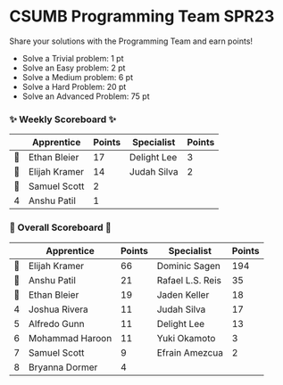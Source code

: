 # CSUMB Programming Team SPR23

Share your solutions with the Programming Team and earn points!

- Solve a Trivial problem: 1 pt
- Solve an Easy problem: 2 pt
- Solve a Medium problem: 6 pt
- Solve a Hard Problem: 20 pt
- Solve an Advanced Problem: 75 pt

### ✨ Weekly Scoreboard ✨
| |Apprentice|Points|Specialist|Points|
|-------|-------|-------|-------|-------|
|🥇|Ethan Bleier|17|Delight Lee|3|
|🥈|Elijah Kramer|14|Judah Silva|2|
|🥉|Samuel Scott|2| | |
|4|Anshu Patil|1| | |

### 🏁 Overall Scoreboard 🏁
| |Apprentice|Points|Specialist|Points|
|-------|-------|-------|-------|-------|
|🥇|Elijah Kramer|66|Dominic Sagen|194|
|🥈|Anshu Patil|21|Rafael L.S. Reis|35|
|🥉|Ethan Bleier|19|Jaden Keller|18|
|4|Joshua Rivera|11|Judah Silva|17|
|5|Alfredo Gunn|11|Delight Lee|13|
|6|Mohammad Haroon|11|Yuki Okamoto|3|
|7|Samuel Scott|9|Efrain Amezcua|2|
|8|Bryanna Dormer|4| | |
